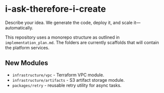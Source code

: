 # i-ask-therefore-i-create
Describe your idea. We generate the code, deploy it, and scale it—automatically.

This repository uses a monorepo structure as outlined in `implementation_plan.md`.
The folders are currently scaffolds that will contain the platform services.

## New Modules

- `infrastructure/vpc` - Terraform VPC module.
- `infrastructure/artifacts` - S3 artifact storage module.
- `packages/retry` - reusable retry utility for async tasks.

